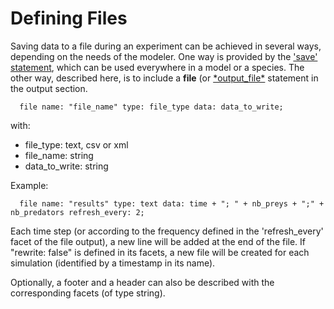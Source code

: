 # Defining Files


Saving data to a file during an experiment can be achieved in several ways, depending on the needs of the modeler. One way is provided by the ['save' statement](G__Statements#save), which can be used everywhere in a model or a species. The other way, described here, is to include a **file** (or [\*output\_file\*](G__Statements#output_file) statement in the output section.

```
  file name: "file_name" type: file_type data: data_to_write;  
```

with:
  * file\_type: text, csv or xml
  * file\_name: string
  * data\_to\_write: string

Example:
```
  file name: "results" type: text data: time + "; " + nb_preys + ";" + nb_predators refresh_every: 2;  
```

Each time step (or according to the frequency defined in the 'refresh\_every' facet of the file output), a new line will be added at the end of the file. If "rewrite: false" is defined in its facets, a new file will be created for each simulation (identified by a timestamp in its name).

Optionally, a footer and a header can also be described with the corresponding facets (of type string).